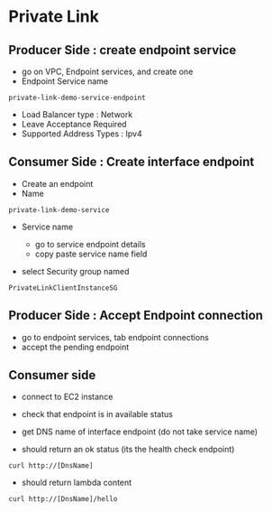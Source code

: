 # Private Link

## Producer Side : create endpoint service

* go on VPC, Endpoint services, and create one
* Endpoint Service name

```
private-link-demo-service-endpoint
```
* Load Balancer type : Network
* Leave Acceptance Required
* Supported Address Types : Ipv4

## Consumer Side : Create interface endpoint

* Create an endpoint
* Name

```
private-link-demo-service
```

* Service name
  * go to service endpoint details
  * copy paste service name field

* select Security group named

```
PrivateLinkClientInstanceSG
```

## Producer Side : Accept Endpoint connection

* go to endpoint services, tab endpoint connections
* accept the pending endpoint

## Consumer side

* connect to EC2 instance
* check that endpoint is in available status
* get DNS name of interface endpoint (do not take service name)

* should return an ok status (its the health check endpoint)
```
curl http://[DnsName]
```
* should return lambda content
```
curl http://[DnsName]/hello
```